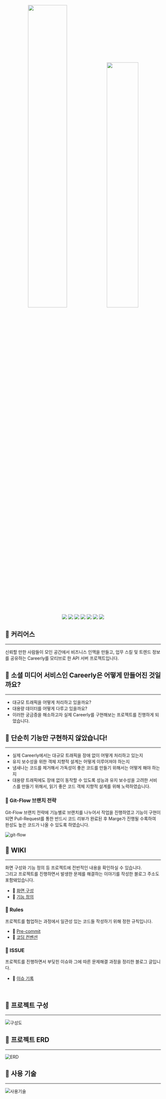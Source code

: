 <p align='center'>
<img width='50%' src='https://user-images.githubusercontent.com/39672033/122632708-933e9980-d10f-11eb-8919-05c2451ac117.png'>
<img width='45%' src="https://user-images.githubusercontent.com/59943196/122651177-011bad00-d172-11eb-9669-b0af57f4940b.png">
</p>

<p align='center'>
    <img src="https://img.shields.io/badge/spring boot-v2.4.3-green?logo=SpringBoot"/>
    <img src="https://img.shields.io/badge/java-v1.8-aaa?logo=Java"/>
    <img src="https://img.shields.io/badge/gradle-v6.8.2-yellow?logo=Gradle">
    <img src="https://img.shields.io/badge/mysql-v8.0-ff69b4?logo=MySQL"/>
    <img src="https://img.shields.io/badge/redis-v6.2.4-critical?logo=Redis"/>
    <img src="https://img.shields.io/badge/jenkins-v2.289.1-critical?logo=Jenkins"/>
    <img src="https://img.shields.io/badge/docker-v18.09.7-blue?logo=Docker"/>
</p>


## 📌 커리어스
___
신뢰할 만한 사람들이 모인 공간에서 비즈니스 인맥을 만들고, 
업무 스킬 및 트렌드 정보를 공유하는 Careerly를 모티브로 한 API 서버 프로젝트입니다.
<br/>

## 📌 소셜 미디어 서비스인 Careerly은 어떻게 만들어진 것일까요?
___
- 대규모 트래픽을 어떻게 처리하고 있을까요?
- 대용량 데이터를 어떻게 다루고 있을까요?
- 이러한 궁금증을 해소하고자 실제 Careerly를 구현해보는 프로젝트를 진행하게 되었습니다.
  <br/>

## 📌 단순히 기능만 구현하지 않았습니다!
___
- 실제 Careerly에서는 대규모 트래픽을 장애 없이 어떻게 처리하고 있는지
- 유지 보수성을 위한 객체 지향적 설계는 어떻게 이루어져야 하는지
- 냄새나는 코드를 제거해서 가독성이 좋은 코드를 만들기 위해서는 어떻게 해야 하는지
- 대용량 트래픽에도 장애 없이 동작할 수 있도록 성능과 유지 보수성을 고려한 서비스를 만들기 위해서, 읽기 좋은 코드 객체 지향적 설계를 위해 노력하였습니다.

### 💠 Git-Flow 브랜치 전략
Git-Flow 브랜치 전략에 기능별로 브랜치를 나누어서 작업을 진행하였고 기능이 구현이 되면 Pull-Request를 통한 반드시 코드 리뷰가 완료된 후 Marge가 진행될 수록하여 완성도 높은 코드가 나올 수 있도록 하였습니다.

![git-flow](https://user-images.githubusercontent.com/59943196/122962571-85636f80-d3c0-11eb-8401-7c1d020354cb.png)
<br/>

## 📌 WIKI
___
화면 구성와 기능 정의 등 프로젝트에 전반적인 내용을 확인하실 수 있습니다.  
그리고 프로젝트를 진행하면서 발생한 문제를 해결하는 이야기를 작성한 블로그 주소도 포함돼있습니다.  
- 📍 [화면 구성](https://github.com/f-lab-edu/careers/wiki/Careers-Prototyping)
- 📍 [기능 정의](https://github.com/f-lab-edu/careers/wiki/Use-Case)

### 💠 Rules  
프로젝트를 협업하는 과정에서 일관성 있는 코드들 작성하기 위해 정한 규칙입니다.
- 📍 [Pre-commit](https://github.com/f-lab-edu/careers/wiki/PR-commit-message-rule)
- 📍 [코딩 컨벤션](https://github.com/f-lab-edu/careers/wiki/Code-style)

### 💠 ISSUE
프로젝트를 진행하면서 부딪힌 이슈와 그에 따른 문제해결 과정을 정리한 블로그 글입니다.
- 📍 [이슈 기록](https://github.com/f-lab-edu/careers/wiki/Record)
<br/>

## 📌 프로젝트 구성
___
![구성도](https://user-images.githubusercontent.com/39672033/122710486-4daed780-d29b-11eb-8078-fdf841507848.png)
<br/>

## 📌 프로젝트 ERD
___
![ERD](https://user-images.githubusercontent.com/59943196/123129303-d047ba80-d486-11eb-96e8-e999f1e6699f.png)
<br/>

## 📌 사용 기술
___
![사용기술](https://user-images.githubusercontent.com/59943196/122677845-169ae080-d21f-11eb-921c-f7d903075eb6.png)
<br/>
